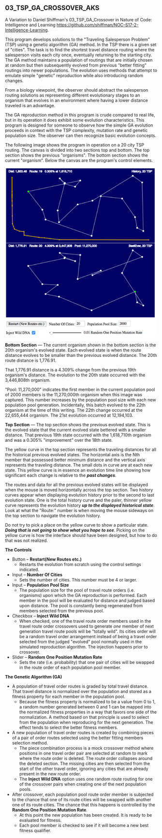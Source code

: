 ## 03_TSP_GA_CROSSOVER_AKS

A Variation to Daniel Shiffman's 03_TSP_GA_Crossover in
Nature of Code: Intelligence and Learning
https://github.com/shiffman/NOC-S17-2-Intelligence-Learning.

This program develops solutions to the "Traveling Salesperson Problem" (TSP) using a genetic algorithm (GA) method. In the TSP there is a given set of "cities". The task is to find the shortest travel distance routing where the salesperson visits each city once, eventually returning to the starting city. The GA method maintains a population of routings that are initially chosen at random but then subsequently evolved from previous "better fitting" routings into newer populations. The evolution uses methods that attempt to emulate simple "genetic" reproduction while also introducing random changes.

From a biology viewpoint, the observer should abstract the salesperson routing solutions as representing different evolutionary stages to an organism that evolves in an environment where having a lower distance traveled is an advantage.

The GA reproduction method in this program is crude compared to real life, but in its operation it does exhibit some evolution characteristics. This program is designed for someone to observe how the simple GA evolution proceeds in context with the TSP complexity, mutation rate and genetic population size. The observer can then recognize basic evolution concepts.

The following image shows the program in operation on a 20 city TSP routing. The canvas is divided into two sections top and bottom. The top section shows the previous "organisms". The bottom section shows the current "organism". Below the canvas are the program's control elements.

![ScreenShot](./images/ScreenShot01.png)

**Bottom Section** &mdash; The current organism shown in the bottom section is the 20th organism's evolved state. Each evolved state is when the route distance evolves to be smaller than the previous evolved distance. The 20th route distance is 1,776.91.

That 1,776.91 distance is a 4.309% change from the previous 19th organism's distance. The evolution to the 20th state occurred with the 3,446,808th organism.

"Pool: 11,270,000" indicates the first member in the current population pool of 2000 members is the 11,270,000th organism when this image was captured. This number increases by the population pool size with each new population pool generation. Incidentally, this batch evolved to the 22th organism at the time of this writing. The 22th change occurred at the 22,655,444 organism. The 21st evolution occurred at 12,194,103.

**Top Section** &mdash; The top section shows the previous evolved state. This is the evolved state that the current evolved state bettered with a smaller distance. That previous 19th state occurred with the 1,618,710th organism and was a 0.305% "improvement" over the 18th state.

The yellow curve in the top section represents the traveling distances for all the historical previous evolved states. The horizontal axis is the Nth member that possessed better minimum distance and the vertical axis represents the traveling distance. The small dots in curve are at each new state. This yellow curve is in essence an evolution time line showing how significant each change is relative to the **_past changes_**.

The routes and data for all the previous evolved states will be displayed when the mouse is moved horizontally across the top section. Two history curves appear when displaying evolution history prior to the second to last evolution state. One is the total history curve and the paler, thinner yellow curve represents the evolution history **_up to the displayed historical state_**. Look at what the "Route:" number is when moving the mouse sideways on the top section to navigate the evolution history.

Do not try to pick a place on the yellow curve to show a particular state. **_Doing that is not going to show what you hope to see_**. Picking on the yellow curve is how the interface should have been designed, but how to do that was not realized.

**The Controls**
* Button &ndash; **Restart(New Routes etc.)**
  - Restarts the evolution from scratch using the control settings indicated.
* Input &ndash; **Number Of Cities**
  - Sets the number of cities. This number must be 4 or larger.
* Input &ndash; **Population Pool Size**
  - The population size for the pool of travel route orders (i.e. organisms) upon which the GA reproduction is performed. Each member in the pool will be evaluated for distance and judged based upon distance. The pool is constantly being regenerated from members selected from the previous pool.
* Checkbox &ndash; **Inject Wild DNA**
  - When checked, one of the travel route order members used in the travel route order crossovers used to generate _one_ member of next generation travel route pools will be "totally wild". Its cities order will be a random travel order arrangement instead of being a travel order selected from the judged "evolved" pool normally used in the simulated reproduction algorithm. The injection happens prior to crossover.
* Slider &ndash; **Random One Position Mutation Rate**
  - Sets the rate (i.e. probability) that one pair of cities will be swapped in the route order of each population pool member.

**The Genetic Algorithm (GA)**

* A population of travel order routes is graded by total travel distance. That travel distance is normalized over the population and stored as a fitness property for each member in the population pool.
  * Because the fitness property is normalized to be a value from 0 to 1, a random number generated between 0 and 1 can be mapped into the normalized fitness properties in a way that favors one side of the normalization. A method based on that principle is used to select from the population when reproducing for the next generation. The effect tends to select the better fitness members.
* A new population of travel order routes is created by combining pieces of a pair of order routes selected using the better fitting members selection method.
  * The piece combination process is a mock crossover method where positions in one travel order pair are selected at random to mark where the route order is deleted. The route order collapses around the deleted section. The missing cities are then selected from the start of the other travel order, ignoring any cities that are already present in the new route order.
  * The **Inject Wild DNA** option uses one random route routing for one of the crossover pairs when creating one of the next population pools.
* After crossover, each population pool route order member is subjected to the chance that one of its route cities will be swapped with another one of its route cities. The chance that this happens is controlled by the **Random One Position Mutation Rate**.
    * At this point the new population has been created. It is ready to be evaluated for fitness.
    * Each pool member is checked to see if it will become a new best fitness qualifier.
